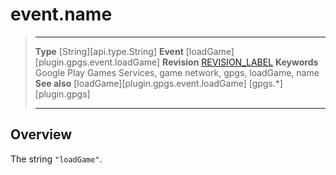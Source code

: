 # event.name

> --------------------- ------------------------------------------------------------------------------------------
> __Type__              [String][api.type.String]
> __Event__             [loadGame][plugin.gpgs.event.loadGame]
> __Revision__          [REVISION_LABEL](REVISION_URL)
> __Keywords__          Google Play Games Services, game network, gpgs, loadGame, name
> __See also__          [loadGame][plugin.gpgs.event.loadGame]
>						[gpgs.*][plugin.gpgs]
> --------------------- ------------------------------------------------------------------------------------------

## Overview

The string `"loadGame"`.
